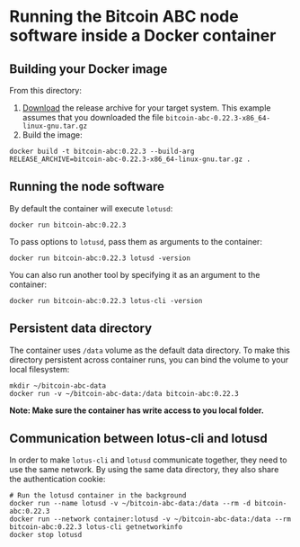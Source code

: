 # Running the Bitcoin ABC node software inside a Docker container

## Building your Docker image

From this directory:
1. [Download](https://www.bitcoinabc.org/releases/) the release archive for your target system.
   This example assumes that you downloaded the file `bitcoin-abc-0.22.3-x86_64-linux-gnu.tar.gz`
2. Build the image:

```shell
docker build -t bitcoin-abc:0.22.3 --build-arg RELEASE_ARCHIVE=bitcoin-abc-0.22.3-x86_64-linux-gnu.tar.gz .
```

## Running the node software

By default the container will execute `lotusd`:

```shell
docker run bitcoin-abc:0.22.3
```

To pass options to `lotusd`, pass them as arguments to the container:

```shell
docker run bitcoin-abc:0.22.3 lotusd -version
```

You can also run another tool by specifying it as an argument to the container:

```shell
docker run bitcoin-abc:0.22.3 lotus-cli -version
```

## Persistent data directory

The container uses `/data` volume as the default data directory.
To make this directory persistent across container runs, you can bind the
volume to your local filesystem:

```shell
mkdir ~/bitcoin-abc-data
docker run -v ~/bitcoin-abc-data:/data bitcoin-abc:0.22.3
```

**Note: Make sure the container has write access to you local folder.**

## Communication between lotus-cli and lotusd

In order to make `lotus-cli` and `lotusd` communicate together, they need to
use the same network. By using the same data directory, they also share the
authentication cookie:

```shell
# Run the lotusd container in the background
docker run --name lotusd -v ~/bitcoin-abc-data:/data --rm -d bitcoin-abc:0.22.3
docker run --network container:lotusd -v ~/bitcoin-abc-data:/data --rm bitcoin-abc:0.22.3 lotus-cli getnetworkinfo
docker stop lotusd
```
